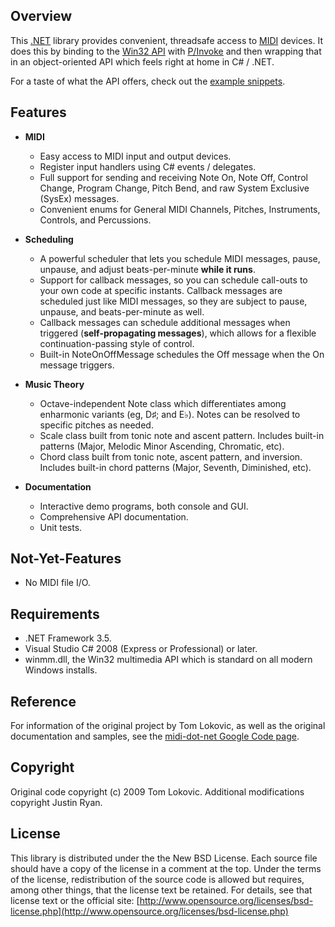 ﻿Overview
---
This [.NET](http://www.microsoft.com/NET) library provides convenient, threadsafe access to [MIDI](https://www.midi.org/) devices. It does this by binding to the [Win32 API](https://msdn.microsoft.com/en-us/library/ms712733(VS.85).aspx) with [P/Invoke](https://msdn.microsoft.com/en-us/library/aa288468(VS.71).aspx) and then wrapping that in an object-oriented API which feels right at home in C# / .NET.

For a taste of what the API offers, check out the [example snippets](https://github.com/jstnryan/midi-dot-net/wiki/Simple-Examples).

Features
---
- **MIDI**

  * Easy access to MIDI input and output devices.
  * Register input handlers using C# events / delegates.
  * Full support for sending and receiving Note On, Note Off, Control Change, Program Change, Pitch Bend, and raw System Exclusive (SysEx) messages.
  * Convenient enums for General MIDI Channels, Pitches, Instruments, Controls, and Percussions.

- **Scheduling**

  * A powerful scheduler that lets you schedule MIDI messages, pause, unpause, and adjust beats-per-minute **while it runs**.
  * Support for callback messages, so you can schedule call-outs to your own code at specific instants. Callback messages are scheduled just like MIDI messages, so they are subject to pause, unpause, and beats-per-minute as well.
  * Callback messages can schedule additional messages when triggered (**self-propagating messages**), which allows for a flexible continuation-passing style of control.
  * Built-in NoteOnOffMessage schedules the Off message when the On message triggers.

- **Music Theory**

  * Octave-independent Note class which differentiates among enharmonic variants (eg, D♯; and E♭). Notes can be resolved to specific pitches as needed.
  * Scale class built from tonic note and ascent pattern. Includes built-in patterns (Major, Melodic Minor Ascending, Chromatic, etc).
  * Chord class built from tonic note, ascent pattern, and inversion. Includes built-in chord patterns (Major, Seventh, Diminished, etc).

- **Documentation**

  * Interactive demo programs, both console and GUI.
  * Comprehensive API documentation.
  * Unit tests.

Not-Yet-Features
---
* No MIDI file I/O.

Requirements
---
* .NET Framework 3.5.
* Visual Studio C# 2008 (Express or Professional) or later.
* winmm.dll, the Win32 multimedia API which is standard on all modern Windows installs.

Reference
---
For information of the original project by Tom Lokovic, as well as the original documentation and samples, see the [midi-dot-net Google Code page](https://code.google.com/p/midi-dot-net/).

Copyright
---
Original code copyright (c) 2009 Tom Lokovic.
Additional modifications copyright Justin Ryan.

License
---
This library is distributed under the the New BSD License.  Each source file should have a
copy of the license in a comment at the top.  Under the terms of the license, redistribution of the
source code is allowed but requires, among other things, that the license text be retained.  For
details, see that license text or the official site: [http://www.opensource.org/licenses/bsd-license.php](http://www.opensource.org/licenses/bsd-license.php)
